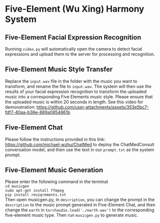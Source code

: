 # Five-Element (Wu Xing) Harmony System 

Five-Element Facial Expression Recognition
---
Running `video.py` will automatically open the camera to detect facial expressions and upload them to the server for processing and recognition.


Five-Element Music Style Transfer
---
Replace the `input.wav` file in the folder with the music you want to transform, and rename the file to `input.wav`. The system will then use the results of your facial expression recognition to transform the uploaded music into a corresponding Five Elements music style. Please ensure that the uploaded music is within 20 seconds in length.
See this video for demonstration:
https://github.com/user-attachments/assets/353e5bc7-fdf7-40aa-b36e-889a0854861b


Five-Element Chat
---
Please follow the instructions provided in this link: https://github.com/michael-wzhu/ChatMed to deploy the ChatMedConsult conversation model, and then use the text in our `prompt.txt` as the system prompt.

Five-Element Music Generation
---
Please enter the following command in the terminal    
`cd musicgen`   
`sudo apt-get install ffmpeg`    
`pip install reuiqrements.txt`   
Then open musicgen.py, in `description`, you can change the prompt in the `description` to the music prompt generated in Five-Element Chat, and then change the `earth` in `torchaudio.load('./earth.wav')` to the corresponding five-element music type. Then run `musicgen.py` to generate music.
